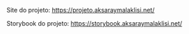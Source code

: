 Site do projeto: https://projeto.aksaraymalaklisi.net/

Storybook do projeto: https://storybook.aksaraymalaklisi.net/